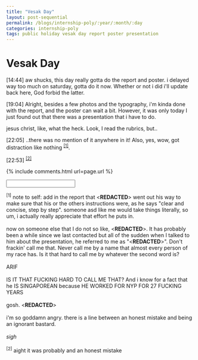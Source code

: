 ```yaml
---
title: "Vesak Day"
layout: post-sequential
permalink: /blogs/internship-poly/:year/:month/:day
categories: internship-poly
tags: public holiday vesak day report poster presentation
---
```

# Vesak Day

<span class="timestamp">[14:44]</span> aw shucks, this day really gotta do the report and poster. i delayed way too much on saturday, gotta do it now. Whether or not i did i'll update back here, God forbid the latter.

<span class="timestamp">[19:04]</span> Alright, besides a few photos and the typography, i'm kinda done with the report, and the poster can wait a bit. However, it was only today I just found out that there was a presentation that i have to do.

jesus christ, like, what the heck. Look, I read the rubrics, but..

<span class="timestamp">[22:05]</span> ..there was no mention of it anywhere in it! Also, yes, wow, got distraction like nothing <sup><a href="#1">[1]</a></sup>.

<span class="timestamp">[22:53]</span> <sup><a href="#2">[2]</a></sup>

{% include comments.html url=page.url %}

<input id="password-input" type="password" class="text-secret" onkeyup="unlock()">

<span class="disable-selection" id="truth" style="display:block;"><sup id="1">[1]</sup> note to self: add in the report that <span class='disable-selection' ondblclick="this.innerHTML='mr alan'">&lt;<b>REDACTED</b>&gt;</span> went out his way to make sure that his or the others instructions were, as he says "clear and concise, step by step". someone asd like me would take things literally, so um, i actually really appreciate that effort he puts in.<br><br>now on someone else that I do not so like, <span class='disable-selection' ondblclick="this.innerHTML='Mr Sunny Sin, the SIM'">&lt;<b>REDACTED</b>&gt;</span>. It has probably been a while since we last contacted but all of the sudden when I talked to him about the presentation, he referred to me as "<span class='disable-selection' ondblclick="this.innerHTML='Muhammad'">&lt;<b>REDACTED</b>&gt;</span>". Don't frackin' call me that. Never call me by a name that almost every person of my race has. Is it that hard to call me by whatever the second word is? <BR><BR>ARIF<BR><BR>IS IT THAT FUCKING HARD TO CALL ME THAT? And i know for a fact that he IS SINGAPOREAN because HE WORKED FOR NYP FOR 27 FUCKING YEARS<br><br>gosh. <span class='disable-selection' ondblclick="this.innerHTML='call every malay boy muhammad then, huh? fuckface mcgee'">&lt;<b>REDACTED</b>&gt;</span><br><br>i'm so goddamn angry. there is a line between an honest mistake and being an ignorant bastard.<br><br>_sigh_<br><br><sup id="2">[2]</sup> aight it was probably and an honest mistake</span>
